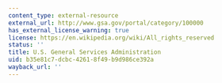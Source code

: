 ```yaml
---
content_type: external-resource
external_url: http://www.gsa.gov/portal/category/100000
has_external_license_warning: true
license: https://en.wikipedia.org/wiki/All_rights_reserved
status: ''
title: U.S. General Services Administration
uid: b35e81c7-dcbc-4261-8f49-b9d986ce392a
wayback_url: ''
---
```

